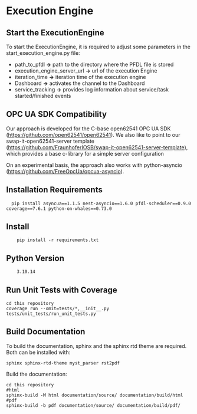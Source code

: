 # Execution Engine

## Start the ExecutionEngine

To start the ExecutionEngine, it is required to adjust some parameters in the start_execution_engine.py file:
- path_to_pfdl **->** path to the directory where the PFDL file is stored
- execution_engine_server_url **->** url of the execution Engine
- iteration_time **->** iteration time of the execution engine
- Dashboard **->** activates the channel to the Dashboard
- service_tracking **->** provides log information about service/task started/finished events

## OPC UA SDK Compatibility

Our approach is developed for the C-base open62541 OPC UA SDK (https://github.com/open62541/open62541). We also like to point to our swap-it-open62541-server template (https://github.com/FraunhoferIOSB/swap-it-open62541-server-template),
which provides a base c-library for a simple server configuration

On an experimental basis, the approach also works with python-asyncio (https://github.com/FreeOpcUa/opcua-asyncio).

## Installation Requirements
```
  pip install asyncua==1.1.5 nest-asyncio==1.6.0 pfdl-scheduler==0.9.0 coverage==7.6.1 python-on-whales==0.73.0
```
## Install

```
    pip install -r requirements.txt
```

## Python Version

```
    3.10.14
```

## Run Unit Tests with Coverage
    
    cd this repository
    coverage run --omit=tests/*,__init__.py tests/unit_tests/run_unit_tests.py

## Build Documentation

To build the documentation, sphinx and the sphinx rtd theme are required. Both can be installed with:

    sphinx sphinx-rtd-theme myst_parser rst2pdf

Build the documentation:

    cd this repository
    #html
    sphinx-build -M html documentation/source/ documentation/build/html
    #pdf
    sphinx-build -b pdf documentation/source/ documentation/build/pdf/